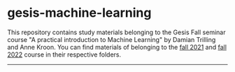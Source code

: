 # gesis-machine-learning

This repository contains study materials belonging to the Gesis Fall seminar course "A practical introduction to Machine Learning" by Damian Trilling and Anne Kroon. You can find materials of belonging to the [fall 2021](fall-2021/) and [fall 2022](fall-2022/) course in their respective folders.

------
